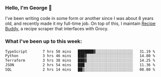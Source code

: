 ### Hello, I'm George 👋

I've been writing code in some form or another since I was about 8 years old, and recently made it my full-time job. On top of this, I maintain [Recipe Buddy](https://github.com/georgegebbett/recipe-buddy), a recipe scraper that interfaces with Grocy.  

<!--
**georgegebbett/georgegebbett** is a ✨ _special_ ✨ repository because its `README.md` (this file) appears on your GitHub profile.

Here are some ideas to get you started:

- 🔭 I’m currently working on ...
- 🌱 I’m currently learning ...
- 👯 I’m looking to collaborate on ...
- 🤔 I’m looking for help with ...
- 💬 Ask me about ...
- 📫 How to reach me: ...
- 😄 Pronouns: ...
- ⚡ Fun fact: ...
-->

### What I've been up to this week:
<!--START_SECTION:waka-->

```txt
TypeScript       7 hrs 58 mins   ███████▓░░░░░░░░░░░░░░░░░   31.19 %
Python           3 hrs 46 mins   ███▓░░░░░░░░░░░░░░░░░░░░░   14.80 %
Terraform        3 hrs 38 mins   ███▓░░░░░░░░░░░░░░░░░░░░░   14.25 %
JSON             2 hrs 54 mins   ███░░░░░░░░░░░░░░░░░░░░░░   11.36 %
SQL              2 hrs 14 mins   ██▒░░░░░░░░░░░░░░░░░░░░░░   08.80 %
```

<!--END_SECTION:waka-->
